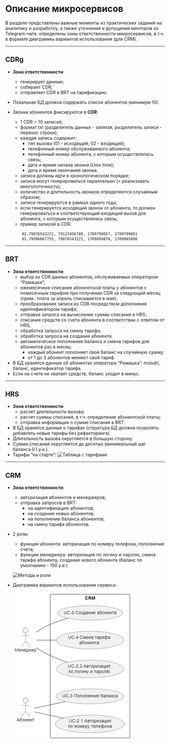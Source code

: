 # Описание микросервисов

В разделе представлены важные моменты из практических заданий на аналитику и разработку, а также уточнения и допущения менторов из Telegram-чата. определены зоны ответственности микросервисов, в т.ч. в формате диаграммы вариантов использования (для CRM).

---

## CDRg

- **Зона ответственности**:
    - генерирует данные;
    - собирает CDR;
    - отправляет CDR в BRT на тарификацию.
- Локальная БД должна содержать список абонентов (минимум 10). 
- Звонки абонентов фиксируются в **CDR**:
    - 1 CDR = 10 записей;
    - формат txt (разделитель данных - запятая, разделитель записи - перенос строки);
    - каждая запись содержит:
        - тип вызова (01 - исходящий, 02 - входящий);
        - телефонный номер обслуживаемого абонента;
        - телефонный номер абонента, с которым осуществлялась связь;
        - дата и время начала звонка (Unix time);
        - дата и время окончания звонка.
    - записи должны идти в хронологическом порядке;
    - записи могут генерироваться параллельно (= реализовать многопоточность);
    - количество и длительность звонков определяются случайным образом;
    - записи генерируются в рамках одного года;
    - если генерируется исходящий звонок от абонента, то должен генерироваться и соответствующий входящий вызов для абонента, с которым осуществлялась связь;
    - пример записей в CDR: 

    ```
        02,79876543221, 79123456789, 1709798657, 1709799601
        01,79996667755, 79876543221, 1709899870, 1709905806
    ```

---

## BRT

- **Зона ответственности**: 
    - выбор из CDR данных абонентов, обслуживаемых оператором “Ромашка”;
    - ежемесячное списание абонентской платы у абонентов с помесячным тарифом при получении CDR за следующий месяц (прим.: плата за апрель списывается в мае);
    - преобразование записи из CDR посредством дополнения идентификатором тарифа;
    - отправка запроса на вычисление суммы списания в HRS;
    - списание средств со счета абонента в соответствии с ответом от HRS;
    - обработка запроса на смену тарифа;
    - обработка запроса на создание абонента.
    - автоматическое пополнение баланса и смена тарифов для абонентов раз в месяц:
        - каждый абонент пополняет свой баланс на случайную сумму; 
        - от 1 до 3 абонентов меняют свой тариф. 
- В БД хранятся данные об абонентах оператора “Ромашка”: msisdn, баланс, идентификатор тарифа.
- Если на счете не хватает средств, баланс уходит в минус. 

---

## HRS

- **Зона ответственности**:
    - расчет длительности вызова;
    - расчет суммы списания, в т.ч. определение абонентской платы;
    - отправка информации о сумме списания в BRT. 
- В БД хранятся данные о тарифах (структура БД должна позволять добавлять новые тарифы без рефакторинга).
- Длительность вызова округляется в большую сторону.
- Сумма списания округляется до десятых (минимальный шаг баланса 0.1 у.е.).
- Тарифы “на старте”:
    ![Таблица с тарифами](https://clck.ru/3Ab4xQ)

---

## CRM

- **Зона ответственности**: 
    - авторизация абонентов и менеджеров;
    - отправка запросов в BRT:
        - на идентификацию абонентов;
        - на создание новых абонентов;
        - на пополнение баланса абонентов;
        - на смену тарифа абонентов.
- 2 роли:
    - функции абонента: авторизация по номеру телефона, пополнение счета; 
    - функции менеджера: авторизация по логину и паролю, смена тарифа абонента, создание нового абонента (баланс по умолчанию - 100 у.е.)
      
    ![Методы и роли](https://sun9-33.userapi.com/impg/LLHnJSc8ME5AccxPtqpyVid1EWoKjlc0kdnujQ/YftLs9CqofY.jpg?size=954x270&quality=96&sign=7df83c11368d1012d7327147950fc3f7&type=album&clckid=ac6272e1)
  
- Диаграмма вариантов использования сервиса:
  
    ![Use Case Diagram](./UML/UseCase_CRM.png)

